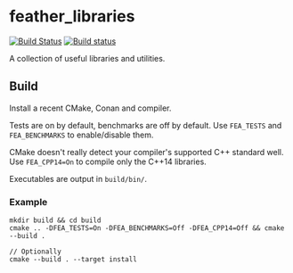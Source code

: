 # feather_libraries
[![Build Status](https://travis-ci.org/p-groarke/fea_libs.svg?branch=master)](https://travis-ci.org/p-groarke/fea_libs)
[![Build status](https://ci.appveyor.com/api/projects/status/olnrr5wjqpmgq2no/branch/master?svg=true)](https://ci.appveyor.com/project/p-groarke/fea-libs/branch/master)

A collection of useful libraries and utilities.


## Build
Install a recent CMake, Conan and compiler.

Tests are on by default, benchmarks are off by default.
Use `FEA_TESTS` and `FEA_BENCHMARKS` to enable/disable them.

CMake doesn't really detect your compiler's supported C++ standard well. Use `FEA_CPP14=On` to compile only the C++14 libraries.

Executables are output in `build/bin/`.

### Example
```
mkdir build && cd build
cmake .. -DFEA_TESTS=On -DFEA_BENCHMARKS=Off -DFEA_CPP14=Off && cmake --build .

// Optionally
cmake --build . --target install
```